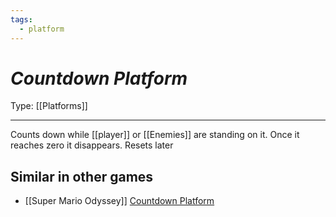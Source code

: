 ```yaml
---
tags:
  - platform
---
```

# _Countdown Platform_

Type: [[Platforms]]

----


Counts down while [[player]] or [[Enemies]] are standing on it. Once it reaches zero it disappears. Resets later


## Similar in other games

* [[Super Mario Odyssey]] [Countdown Platform](https://www.mariowiki.com/Countdown_Platform)